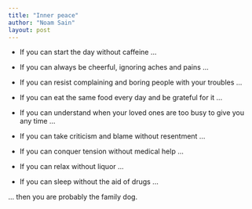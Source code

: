 ```yaml
---
title: "Inner peace"
author: "Noam Sain"
layout: post
---
```


- If you can start the day without caffeine ...

- If you can always be cheerful, ignoring aches and pains ...

- If you can resist complaining and boring people with your troubles ...

- If you can eat the same food every day and be grateful for it ...

- If you can understand when your loved ones are too busy to give you any time ...

- If you can take criticism and blame without resentment ...

- If you can conquer tension without medical help ...

- If you can relax without liquor ...

- If you can sleep without the aid of drugs ...

... then you are probably the family dog.
